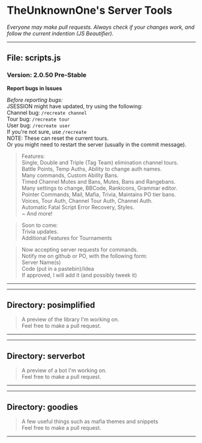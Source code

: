 # TheUnknownOne's Server Tools*Everyone may make pull requests. Always check if your changes work, and follow the current indention (JS Beautifier).****## File: scripts.js### Version: 2.0.50 Pre-Stable  **Report bugs in Issues**  _Before reporting bugs:_  JSESSION might have updated, try using the following:  Channel bug: `/recreate channel`  Tour bug: `/recreate tour`  User bug: `/recreate user`  If you're not sure, use `/recreate`  NOTE: These can reset the current tours.    Or you might need to restart the server (usually in the commit message).> Features:  Single, Double and Triple (Tag Team) elimination channel tours.  Battle Points, Temp Auths, Ability to change auth names.  Many commands, Custom Ability Bans.  Timed Channel Mutes and Bans, Mutes, Bans and Rangebans.  Many settings to change, BBCode, Rankicons, Grammar editor.  Pointer Commands, Mail, Mafia, Trivia, Maintains PO tier bans.  Voices, Tour Auth, Channel Tour Auth, Channel Auth.  Automatic Fatal Script Error Recovery, Styles.  ~ And more!> Soon to come:  Trivia updates.  Additional Features for Tournaments    > Now accepting server requests for commands.  Notify me on github or PO, with the following form:  Server Name(s)  Code (put in a pastebin)/Idea  If approved, I will add it (and possibly tweek it)***  ***## Directory: posimplified  > A preview of the library I'm working on.  Feel free to make a pull request.******## Directory: serverbot> A preview of a bot I'm working on.  Feel free to make a pull request.***  ***## Directory: goodies> A few useful things such as mafia themes and snippets  Feel free to make a pull request.***